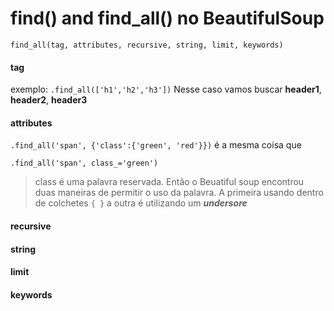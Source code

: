 # find() and find_all() no BeautifulSoup

```find_all(tag, attributes, recursive, string, limit, keywords)```

#### tag
exemplo: 
```.find_all(['h1','h2','h3'])```
Nesse caso vamos buscar __header1__, __header2__, __header3__

#### attributes
```.find_all('span', {'class':{'green', 'red'}})```
é a mesma coisa que

```.find_all('span', class_='green')```
> class é uma palavra reservada.  Então o Beuatiful soup encontrou duas maneiras de permitir o uso da palavra. A primeira usando dentro de colchetes 
```{ }``` a outra é utilizando um *__undersore__*
#### recursive

#### string

#### limit

#### keywords

